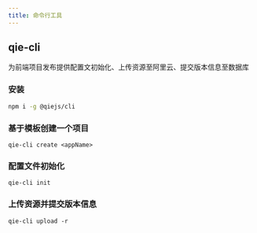 ```yaml
---
title: 命令行工具
---
```


## qie-cli

为前端项目发布提供配置文初始化、上传资源至阿里云、提交版本信息至数据库

### 安装

```bash
npm i -g @qiejs/cli
```

### 基于模板创建一个项目

```
qie-cli create <appName>
```

### 配置文件初始化

```
qie-cli init
```

### 上传资源并提交版本信息

```
qie-cli upload -r
```
